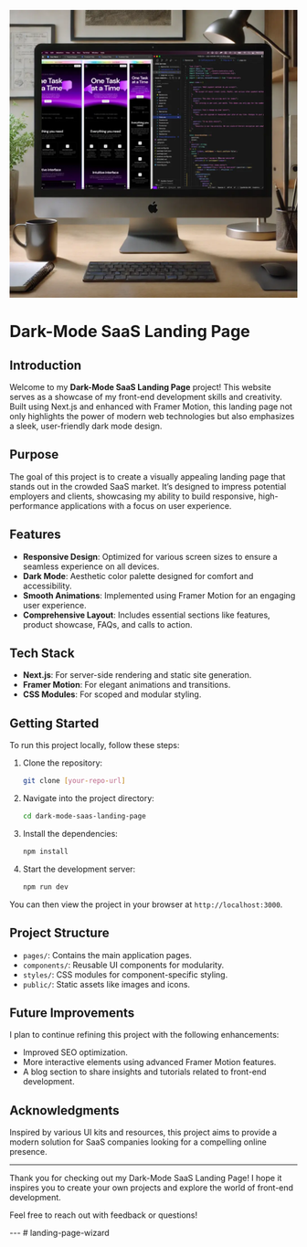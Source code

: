<div align="center">
  <br />
    <a href="#">
      <img src="./src/assets/preview-image.webp" alt="Project Banner">
    </a>
  <br />
</div>

# Dark-Mode SaaS Landing Page

## Introduction

Welcome to my **Dark-Mode SaaS Landing Page** project! This website serves as a showcase of my front-end development skills and creativity. Built using Next.js and enhanced with Framer Motion, this landing page not only highlights the power of modern web technologies but also emphasizes a sleek, user-friendly dark mode design.

## Purpose

The goal of this project is to create a visually appealing landing page that stands out in the crowded SaaS market. It’s designed to impress potential employers and clients, showcasing my ability to build responsive, high-performance applications with a focus on user experience.

## Features

- **Responsive Design**: Optimized for various screen sizes to ensure a seamless experience on all devices.
- **Dark Mode**: Aesthetic color palette designed for comfort and accessibility.
- **Smooth Animations**: Implemented using Framer Motion for an engaging user experience.
- **Comprehensive Layout**: Includes essential sections like features, product showcase, FAQs, and calls to action.

## Tech Stack

- **Next.js**: For server-side rendering and static site generation.
- **Framer Motion**: For elegant animations and transitions.
- **CSS Modules**: For scoped and modular styling.

## Getting Started

To run this project locally, follow these steps:

1. Clone the repository:
   ```bash
   git clone [your-repo-url]
   ```
2. Navigate into the project directory:
   ```bash
   cd dark-mode-saas-landing-page
   ```
3. Install the dependencies:
   ```bash
   npm install
   ```
4. Start the development server:
   ```bash
   npm run dev
   ```

You can then view the project in your browser at `http://localhost:3000`.

## Project Structure

- `pages/`: Contains the main application pages.
- `components/`: Reusable UI components for modularity.
- `styles/`: CSS modules for component-specific styling.
- `public/`: Static assets like images and icons.

## Future Improvements

I plan to continue refining this project with the following enhancements:

- Improved SEO optimization.
- More interactive elements using advanced Framer Motion features.
- A blog section to share insights and tutorials related to front-end development.

## Acknowledgments

Inspired by various UI kits and resources, this project aims to provide a modern solution for SaaS companies looking for a compelling online presence.

---

Thank you for checking out my Dark-Mode SaaS Landing Page! I hope it inspires you to create your own projects and explore the world of front-end development.

Feel free to reach out with feedback or questions!

--- #   l a n d i n g - p a g e - w i z a r d 
 
 
